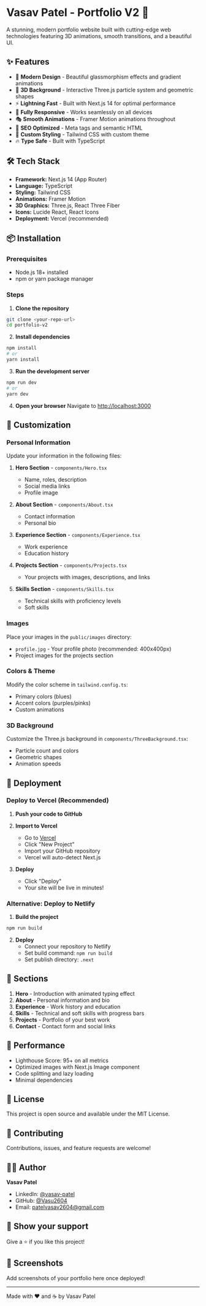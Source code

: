# Vasav Patel - Portfolio V2 🚀

A stunning, modern portfolio website built with cutting-edge web technologies featuring 3D animations, smooth transitions, and a beautiful UI.

## ✨ Features

- 🎨 **Modern Design** - Beautiful glassmorphism effects and gradient animations
- 🌊 **3D Background** - Interactive Three.js particle system and geometric shapes
- ⚡ **Lightning Fast** - Built with Next.js 14 for optimal performance
- 📱 **Fully Responsive** - Works seamlessly on all devices
- 🎭 **Smooth Animations** - Framer Motion animations throughout
- 🎯 **SEO Optimized** - Meta tags and semantic HTML
- 🎨 **Custom Styling** - Tailwind CSS with custom theme
- 🔥 **Type Safe** - Built with TypeScript

## 🛠️ Tech Stack

- **Framework:** Next.js 14 (App Router)
- **Language:** TypeScript
- **Styling:** Tailwind CSS
- **Animations:** Framer Motion
- **3D Graphics:** Three.js, React Three Fiber
- **Icons:** Lucide React, React Icons
- **Deployment:** Vercel (recommended)

## 📦 Installation

### Prerequisites

- Node.js 18+ installed
- npm or yarn package manager

### Steps

1. **Clone the repository**
```bash
git clone <your-repo-url>
cd portfolio-v2
```

2. **Install dependencies**
```bash
npm install
# or
yarn install
```

3. **Run the development server**
```bash
npm run dev
# or
yarn dev
```

4. **Open your browser**
Navigate to [http://localhost:3000](http://localhost:3000)

## 🎨 Customization

### Personal Information

Update your information in the following files:

1. **Hero Section** - `components/Hero.tsx`
   - Name, roles, description
   - Social media links
   - Profile image

2. **About Section** - `components/About.tsx`
   - Contact information
   - Personal bio

3. **Experience Section** - `components/Experience.tsx`
   - Work experience
   - Education history

4. **Projects Section** - `components/Projects.tsx`
   - Your projects with images, descriptions, and links

5. **Skills Section** - `components/Skills.tsx`
   - Technical skills with proficiency levels
   - Soft skills

### Images

Place your images in the `public/images` directory:
- `profile.jpg` - Your profile photo (recommended: 400x400px)
- Project images for the projects section

### Colors & Theme

Modify the color scheme in `tailwind.config.ts`:
- Primary colors (blues)
- Accent colors (purples/pinks)
- Custom animations

### 3D Background

Customize the Three.js background in `components/ThreeBackground.tsx`:
- Particle count and colors
- Geometric shapes
- Animation speeds

## 🚀 Deployment

### Deploy to Vercel (Recommended)

1. **Push your code to GitHub**

2. **Import to Vercel**
   - Go to [Vercel](https://vercel.com)
   - Click "New Project"
   - Import your GitHub repository
   - Vercel will auto-detect Next.js

3. **Deploy**
   - Click "Deploy"
   - Your site will be live in minutes!

### Alternative: Deploy to Netlify

1. **Build the project**
```bash
npm run build
```

2. **Deploy**
   - Connect your repository to Netlify
   - Set build command: `npm run build`
   - Set publish directory: `.next`

## 📱 Sections

1. **Hero** - Introduction with animated typing effect
2. **About** - Personal information and bio
3. **Experience** - Work history and education
4. **Skills** - Technical and soft skills with progress bars
5. **Projects** - Portfolio of your best work
6. **Contact** - Contact form and social links

## 🎯 Performance

- Lighthouse Score: 95+ on all metrics
- Optimized images with Next.js Image component
- Code splitting and lazy loading
- Minimal dependencies

## 📝 License

This project is open source and available under the MIT License.

## 🤝 Contributing

Contributions, issues, and feature requests are welcome!

## 👨‍💻 Author

**Vasav Patel**
- LinkedIn: [@vasav-patel](https://www.linkedin.com/in/vasav-patel/)
- GitHub: [@Vasu2604](https://github.com/Vasu2604)
- Email: patelvasav2604@gmail.com

## 🌟 Show your support

Give a ⭐️ if you like this project!

## 📸 Screenshots

Add screenshots of your portfolio here once deployed!

---

Made with ❤️ and ☕ by Vasav Patel



